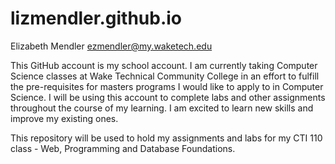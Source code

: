 # lizmendler.github.io

Elizabeth Mendler
ezmendler@my.waketech.edu

This GitHub account is my school account. I am currently taking Computer Science classes at Wake Technical Community College in an effort to fulfill the pre-requisites for masters programs I would like to apply to in Computer Science. I will be using this account to complete labs and other assignments throughout the course of my learning. I am excited to learn new skills and improve my existing ones. 

This repository will be used to hold my assignments and labs for my CTI 110 class - Web, Programming and Database Foundations. 
